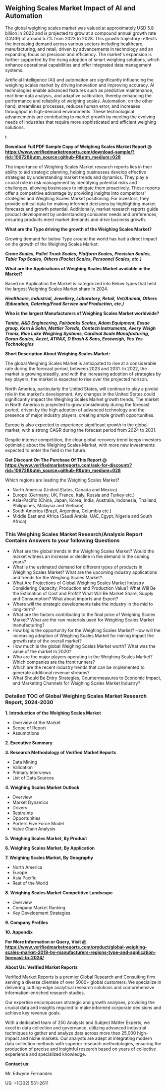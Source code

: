 <h2>Weighing Scales Market Impact of AI and Automation</h2><p>The global weighing scales market was valued at approximately USD 5.8 billion in 2022 and is projected to grow at a compound annual growth rate (CAGR) of around 5.7% from 2023 to 2028. This growth trajectory reflects the increasing demand across various sectors including healthcare, manufacturing, and retail, driven by advancements in technology and an expanding focus on precision and efficiency. The market's expansion is further supported by the rising adoption of smart weighing solutions, which enhance operational capabilities and offer integrated data management systems.</p><p>Artificial Intelligence (AI) and automation are significantly influencing the weighing scales market by driving innovation and improving accuracy. AI technologies enable advanced features such as predictive maintenance, real-time data analysis, and adaptive calibration, thereby enhancing the performance and reliability of weighing scales. Automation, on the other hand, streamlines processes, reduces human error, and increases throughput in high-demand environments. These technological advancements are contributing to market growth by meeting the evolving needs of industries that require more sophisticated and efficient weighing solutions.</p>t</p><p id="" class=""><strong>Download Full PDF Sample Copy of Weighing Scales Market Report @ <a href="https://www.verifiedmarketreports.com/download-sample/?rid=106728&utm_source=github-R&utm_medium=028" target="_blank">https://www.verifiedmarketreports.com/download-sample/?rid=106728&utm_source=github-R&utm_medium=028</a></strong></p><p>The importance of&nbsp;Weighing Scales Market research reports lies in their ability to aid strategic planning, helping businesses develop effective strategies by understanding market trends and dynamics. They play a crucial role in risk management by identifying potential risks and challenges, allowing businesses to mitigate them proactively. These reports offer a competitive advantage by providing insights into competitors' strategies and Weighing Scales Market positioning. For investors, they provide critical data for making informed decisions by highlighting market forecasts and growth potential. Additionally, market research reports guide product development by understanding consumer needs and preferences, ensuring products meet market demands and drive business growth.</p><p><strong>What are the&nbsp;Type driving the growth of the Weighing Scales Market?</strong></p><p id="" class="">Growing demand for below Type around the world has had a direct impact on the growth of the Weighing Scales Market:</p><em><strong>Crane Scales, Pallet Truck Scales, Platform Scales, Precision Scales, Table Top Scales, Others (Pocket Scales, Personnel Scales, etc.)</strong></em></p><strong>What are the&nbsp;Applications&nbsp;of Weighing Scales Market available in the Market?</strong></p><p id="" class="">Based on Application the Market is categorized into Below types that held the largest Weighing Scales Market share In 2024.</p><em><strong>Healthcare, Industrial, Jewellery, Laboratory, Retail, Vet/Animal, Others (Education, Catering/Food Service and Production, etc.)</strong></em></p><strong>Who is the largest Manufacturers of Weighing Scales Market worldwide?</strong></p><p><em><strong>Tanita, A&D Engineering, Fairbanks Scales, Adam Equipment, Essae group, Kern & Sohn, Mettler Toredo, Contech Instruments, Avery Weigh Tronix, Rice Lake Weighing Systems, Cardinal Scale Manufacturing, Doran Scales, Aczet, ATRAX, D Brash & Sons, Easiweigh, Yes Yes Technologies</strong></em></p><p id="" class=""><strong>Short Description About Weighing Scales Market:</strong></p><p>The global Weighing Scales Market is anticipated to rise at a considerable rate during the forecast period, between 2023 and 2031. In 2022, the market is growing steadily, and with the increasing adoption of strategies by key players, the market is expected to rise over the projected horizon.</p><p>North America, particularly the United States, will continue to play a pivotal role in the market's development. Any changes in the United States could significantly impact the Weighing Scales Market growth trends. The market in North America is projected to grow considerably during the forecast period, driven by the high adoption of advanced technology and the presence of major industry players, creating ample growth opportunities.</p><p>Europe is also expected to experience significant growth in the global market, with a strong CAGR during the forecast period from 2024 to 2031.</p><p>Despite intense competition, the clear global recovery trend keeps investors optimistic about the Weighing Scales Market, with more new investments expected to enter the field in the future.</p><p id="" class=""><strong>Get Discount On The Purchase Of This Report @ <a href="https://www.verifiedmarketreports.com/ask-for-discount/?rid=106728&utm_source=github-R&utm_medium=028" target="_blank">https://www.verifiedmarketreports.com/ask-for-discount/?rid=106728&utm_source=github-R&utm_medium=028</a></strong></p>Which regions are leading the Weighing Scales Market?</p><ul><li>North America (United States, Canada and Mexico)</li><li>Europe (Germany, UK, France, Italy, Russia and Turkey etc.)</li><li>Asia-Pacific (China, Japan, Korea, India, Australia, Indonesia, Thailand, Philippines, Malaysia and Vietnam)</li><li>South America (Brazil, Argentina, Columbia etc.)</li><li>Middle East and Africa (Saudi Arabia, UAE, Egypt, Nigeria and South Africa)</li></ul><h3 id="" class="">This Weighing Scales Market Research/Analysis Report Contains Answers to your following Questions</h3><ul><li>What are the global trends in the Weighing Scales Market? Would the market witness an increase or decline in the demand in the coming years?</li><li>What is the estimated demand for different types of products in Weighing Scales Market? What are the upcoming industry applications and trends for the Weighing Scales Market?</li><li>What Are Projections of Global Weighing Scales Market Industry Considering Capacity, Production and Production Value? What Will Be the Estimation of Cost and Profit? What Will Be Market Share, Supply and Consumption? What about imports and Export?</li><li>Where will the strategic developments take the industry in the mid to long-term?</li><li>What are the factors contributing to the final price of Weighing Scales Market? What are the raw materials used for Weighing Scales Market manufacturing?</li><li>How big is the opportunity for the Weighing Scales Market? How will the increasing adoption of Weighing Scales Market for mining impact the growth rate of the overall market?</li><li>How much is the global Weighing Scales Market worth? What was the value of the market In 2020?</li><li>Who are the major players operating in the Weighing Scales Market? Which companies are the front runners?</li><li>Which are the recent industry trends that can be implemented to generate additional revenue streams?</li><li>What Should Be Entry Strategies, Countermeasures to Economic Impact, and Marketing Channels for Weighing Scales Market Industry?</li></ul><h3 id="" class="">Detailed TOC of Global Weighing Scales Market Research Report, 2024-2030</h3><p id="" class=""><strong>1. Introduction of the Weighing Scales Market</strong></p><ul><li>Overview of the Market</li><li>Scope of Report</li><li>Assumptions</li></ul><p id="" class=""><strong>2. Executive Summary</strong></p><p id="" class=""><strong>3. Research Methodology of Verified Market Reports</strong></p><ul><li>Data Mining</li><li>Validation</li><li>Primary Interviews</li><li>List of Data Sources</li></ul><p id="" class=""><strong>4. Weighing Scales Market Outlook</strong></p><ul><li>Overview</li><li>Market Dynamics</li><li>Drivers</li><li>Restraints</li><li>Opportunities</li><li>Porters Five Force Model</li><li>Value Chain Analysis</li></ul><p id="" class=""><strong>5. Weighing Scales Market, By Product</strong></p><p id="" class=""><strong>6. Weighing Scales Market, By Application</strong></p><p id="" class=""><strong>7. Weighing Scales Market, By Geography</strong></p><ul><li>North America</li><li>Europe</li><li>Asia Pacific</li><li>Rest of the World</li></ul><p id="" class=""><strong>8. Weighing Scales Market Competitive Landscape</strong></p><ul><li>Overview</li><li>Company Market Ranking</li><li>Key Development Strategies</li></ul><p id="" class=""><strong>9. Company Profiles</strong></p><p id="" class=""><strong>10. Appendix</strong></p><p id="" class=""><strong>For More Information or Query, Visit @ <a href="https://www.verifiedmarketreports.com/product/global-weighing-scales-market-2019-by-manufacturers-regions-type-and-application-forecast-to-2024/" target="_blank">https://www.verifiedmarketreports.com/product/global-weighing-scales-market-2019-by-manufacturers-regions-type-and-application-forecast-to-2024/</a></strong></p><p id="" class=""><strong>About Us: Verified Market Reports</strong></p><p id="" class="">Verified Market Reports is a premier Global Research and Consulting firm serving a diverse clientele of over 5000+ global customers. We specialize in delivering cutting-edge analytical research solutions and comprehensive information-enriched research studies.</p><p id="" class="">Our expertise encompasses strategic and growth analyses, providing the crucial data and insights required to make informed corporate decisions and achieve key revenue goals.</p><p id="" class="">With a dedicated team of 250 Analysts and Subject Matter Experts, we excel in data collection and governance, utilizing advanced industrial techniques to gather and analyze data across more than 25,000 high-impact and niche markets. Our analysts are adept at integrating modern data collection methods with superior research methodologies, ensuring the production of precise and insightful research based on years of collective experience and specialized knowledge.</p><p id="" class=""><strong>Contact us:</strong></p><p id="" class="">Mr. Edwyne Fernandes</p><p id="" class="">US: +1(302) 551-2611</p>